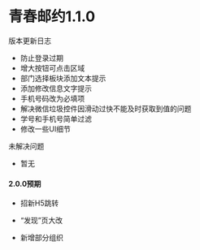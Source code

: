 # 青春邮约1.1.0

版本更新日志

* 防止登录过期
* 增大按钮可点击区域
* 部门选择板块添加文本提示
* 添加修改信息文字提示
* 手机号码改为必填项
* 解决微信垃圾控件因滑动过快不能及时获取到值的问题
* 学号和手机号简单过滤
* 修改一些UI细节

未解决问题

* 暂无



#### 2.0.0预期

* 招新H5跳转

* “发现”页大改

* 新增部分组织
